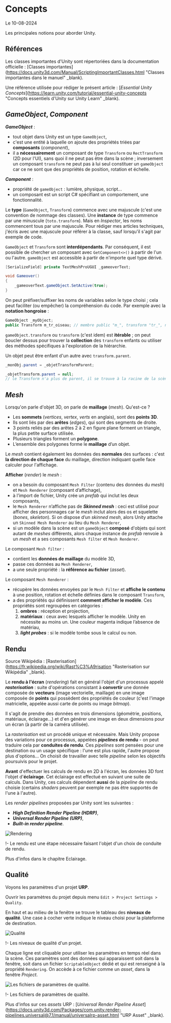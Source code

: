 # Concepts

Le 10-08-2024

Les principales notions pour aborder Unity.

## Références

Les classes importantes d'Unity sont répertoriées dans la documentation officielle : [Classes importantes](https://docs.unity3d.com/Manual/ScriptingImportantClasses.html "Classes importantes dans le manuel" _blank).

Une référence utilisée pour rédiger le présent article : [*Essential Unity Concepts*](https://learn.unity.com/tutorial/essential-unity-concepts "Concepts essentiels d'Unity sur Unity Learn" _blank).

## *GameObject*, *Component*

***GameObject*** : 
- tout objet dans Unity est un type `GameObject`, 
- c'est une entité à laquelle on ajoute des propriétés triées par **composants** (*component*),
- il a **nécessairement** un composant de type `Transform` ou  `RectTransform` (2D pour l'UI), sans quoi il ne peut pas être dans la scène ; inversement un composant `transform` ne peut pas à lui seul constituer un `gameObject` car ce ne sont que des propriétés de position, rotation et échelle. 

***Component*** : 
- propriété de `gameObject` : lumière, physique, script... 
- un composant est un script C# spécifiant un comportement, une fonctionnalité.

Le **type** (`GameObject`, `Transform`) commence avec une majuscule (c'est une convention de nommage des classes). Une **instance** de type commence par une minuscule (`toto.transform`). Mais en *Inspector*, les noms commencent tous par une majuscule. Pour rédiger mes articles techniques, j'écris avec une majuscule pour référer à la classe, sauf lorsqu'il s'agit par exemple de code.

`GameObject` et `Transform` sont **interdépendants**. Par conséquent, il est possible de chercher un composant avec `GetComponent<>()` à partir de l'un ou l'autre. `gameObject` est accessible à partir de n'importe quel type dérivé.
```C#
[SerializeField] private TextMeshProUGUI _gameoverText; 

void Gameover()
{
	_gameoverText.gameObject.SetActive(true);
}
```

On peut préfixer/suffixer les noms de variables selon le type choisi ; cela peut faciliter (ou empêcher) la compréhension du code. Par exemple avec la **notation hongroise** :
```C#
GameObject _myObject;
public Transform m_tr_oiseau; // membre public "m_", transform "tr_", nom
```

`gameObject.transform` ou `transform` (c'est idem) est **itérable** ; on peut boucler dessus pour trouver la  **collection** des `transform` enfants ou utiliser des méthodes spécifiques à l'exploration de la hiérarchie.

Un objet peut être enfant d'un autre avec `transform.parent`.
```C#
_monObj.parent = _objetTransformParent; 
```
```C#
_objetTransform.parent = null; 
// le Transform n'a plus de parent, il se trouve à la racine de la scène
```

## *Mesh*

Lorsqu'on parle d'objet 3D, on parle de **maillage** (*mesh*). Qu'est-ce ? 
- Les **sommets** (*vertices*, *vertex*, *verts* en anglais), sont des **points 3D**. 
- Ils sont liés par des **arêtes** (*edges*), qui sont des segments de droite.
- 3 points reliés par des arêtes 2 à 2 en figure plane forment un triangle, la plus petite surface utilisée.
- Plusieurs triangles forment un **polygone**.
- L’ensemble des polygones forme le **maillage** d’un objet.

Le *mesh* contient également les données des **normales** des surfaces : c'est **la direction de chaque face** du maillage, direction indiquant quelle face calculer pour l'affichage.

**Afficher** (*render*) le *mesh* :
- on a besoin du composant `Mesh Filter` (contenu des données du *mesh*) et `Mesh Renderer` (composant d’affichage),
- à l’import de fichier, Unity crée un *prefab* qui inclut les deux composants,
- le `Mesh Renderer` n’affiche pas de ***Skinned mesh*** : ceci est utilisé pour afficher des personnages car le *mesh* inclut alors des os et squelette (*bones*, *skeleton*). Si on dispose d’un *skinned mesh*, alors Unity attache un `Skinned Mesh Renderer` au lieu du `Mesh Renderer`,
- si un modèle dans la scène est un `gameObject` **composé** d'objets qui sont autant de *meshes* différents, alors chaque instance de *prefab* renvoie à un *mesh* et a ses composants `Mesh filter` et `Mesh Renderer`.

Le composant `Mesh filter` :
- contient les **données de maillage** du modèle 3D,
- passe ces données au `Mesh Renderer`,
- a une seule propriété : la **référence au fichier** (*asset*).

Le composant `Mesh Renderer` :
- récupère les données envoyées par le `Mesh Filter` et **affiche le contenu** à une position, rotation et échelle définies dans le composant `Transform`,
- a des propriétés qui définissent **comment afficher le modèle**. Ces propriétés sont regroupées en catégories :
	1. **ombres** : réception et projection,
	2. **matériaux** : ceux avec lesquels afficher le modèle. Unity en nécessite au moins un. Une couleur magenta indique l’absence de matériau,
	3. ***light probes*** : si le modèle tombe sous le calcul ou non.

## Rendu

Source Wikipédia : [Rasterisation](https://fr.wikipedia.org/wiki/Rast%C3%A9risation "Rasterisation sur Wikipédia" _blank).

Le **rendu à l'écran** (*rendering*) fait en général l'objet d'un processus appelé ***rasterisation*** : suite d'opérations consistant à **convertir** une donnée composée de **vecteurs** (image vectorielle, maillage) en une image composée de **points** qui possèdent des propriétés de couleur (c'est l'image matricielle, appelée aussi carte de points ou image *bitmap*). 

Il s'agit de prendre des données en trois dimensions (géométrie, positions, matériaux, éclairage...) et d'en générer une image en deux dimensions pour un écran (à partir de la caméra utilisée).

La *rasterisation* est un procédé unique et nécessaire. Mais Unity propose des variations pour ce processus, appelées ***pipelines* de rendu** - on peut traduire cela par **conduites de rendu**. Ces *pipelines* sont pensées pour une destination ou un usage spécifique : l'une est plus rapide, l'autre propose plus d'options... On choisit de travailler avec telle *pipeline* selon les objectifs poursuivis pour le projet.

**Avant** d'effectuer les calculs de rendu en 2D à l'écran, les données 3D font l'objet d'**éclairage**. Cet éclairage est effectué en suivant une suite de calculs. Dans Unity, ces calculs dépendent **aussi** de la *pipeline* de rendu choisie (certains *shaders* peuvent par exemple ne pas être supportés de l'une à l'autre). 

Les *render pipelines* proposées par Unity sont les suivantes :
- ***High Definition Render Pipeline (HDRP)***,
- ***Universal Render Pipeline (URP)***,
- ***Built-in render pipeline***.

![Rendering](../../media/unity/Rendering.svg)

!- Le rendu est une étape nécessaire faisant l'objet d'un choix de conduite de rendu.

Plus d'infos dans le chapitre Eclairage.

## Qualité

Voyons les paramètres d'un projet **URP**.

Ouvrir  les paramètres du projet depuis menu `Edit > Project Settings > Quality`. 

En haut et au milieu de la fenêtre se trouve le tableau des **niveaux de qualité**. Une case à cocher verte indique le niveau choisi pour la plateforme de destination.

![Qualité](../../media/unity/Quality.png)

!- Les niveaux de qualité d'un projet.

Chaque ligne est cliquable pour utiliser les paramètres en temps réel dans la scène. Ces paramètres sont des données qui apparaissent soit dans la fenêtre, soit dans un fichier `ScriptableObject` dédié et qui est renseigné à la propriété `Rendering`. On accède à ce fichier comme un *asset*, dans la fenêtre *Project*.

![Les fichiers de paramètres de qualité.](../../media/unity/QualitySO.png)

!- Les fichiers de paramètres de qualité.

Plus d'infos sur ces *assets* URP : [*Universal Render Pipeline Asset*](https://docs.unity3d.com/Packages/com.unity.render-pipelines.universal@7.1/manual/universalrp-asset.html "URP Asset" _blank).
